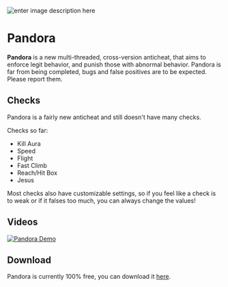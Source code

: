 ![enter image description here](https://i.imgur.com/6DUEHX8.png)

# Pandora

**Pandora** is a new multi-threaded, cross-version anticheat, that aims to enforce legit behavior, and punish those with abnormal behavior. Pandora is far from being completed, bugs and false positives are to be expected. Please report them.

## Checks

Pandora is a fairly new anticheat and still doesn't have many checks.

Checks so far:

 - Kill Aura
 - Speed
 - Flight
 - Fast Climb
 - Reach/Hit Box
 - Jesus


Most checks also have customizable settings, so if you feel like a check is to weak or if it falses too much, you can always change the values!

## Videos

[![Pandora Demo](https://img.youtube.com/vi/emlb9vlslVo/0.jpg)](https://www.youtube.com/watch?v=emlb9vlslVo)

## Download

Pandora is currently 100% free, you can download it [here](https://discord.gg/JfpzGHQ).
